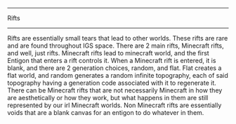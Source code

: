 ___________________________
Rifts
___________________________
Rifts are essentially small tears that lead to other worlds. These rifts are rare and are found throughout IGS space. There are 2 main rifts, Minecraft rifts, and well, just rifts. Minecraft rifts lead to minecraft world, and the first Entigon that enters a rift controls it. When a Minecraft rift is entered, it is blank, and there are 2 generation choices, random, and flat. Flat creates a flat world, and random generates a random infinite topography, each of said topography having a generation code associated with it to regenerate it. There can be Minecraft rifts that are not necessarily Minecraft in how they are aesthetically or how they work, but what happens in them are still represented by our irl Minecraft worlds. Non Minecraft rifts are essentially voids that are a blank canvas for an entigon to do whatever in them. 
